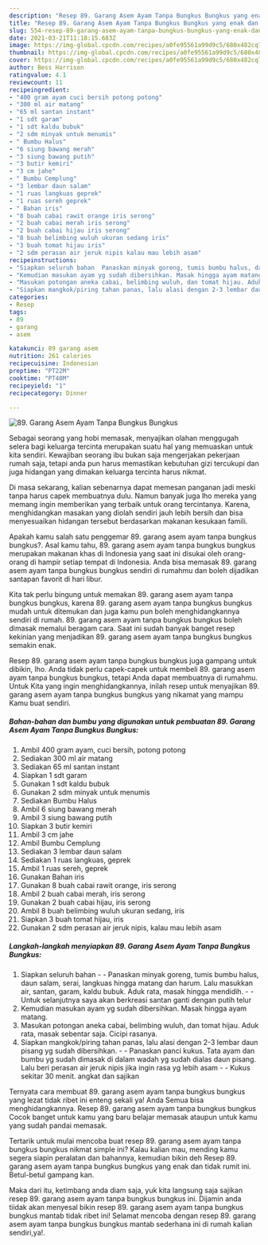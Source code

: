 ```yaml
---
description: "Resep 89. Garang Asem Ayam Tanpa Bungkus Bungkus yang enak dan Mudah Dibuat"
title: "Resep 89. Garang Asem Ayam Tanpa Bungkus Bungkus yang enak dan Mudah Dibuat"
slug: 554-resep-89-garang-asem-ayam-tanpa-bungkus-bungkus-yang-enak-dan-mudah-dibuat
date: 2021-03-21T11:18:15.683Z
image: https://img-global.cpcdn.com/recipes/a0fe95561a99d9c5/680x482cq70/89-garang-asem-ayam-tanpa-bungkus-bungkus-foto-resep-utama.jpg
thumbnail: https://img-global.cpcdn.com/recipes/a0fe95561a99d9c5/680x482cq70/89-garang-asem-ayam-tanpa-bungkus-bungkus-foto-resep-utama.jpg
cover: https://img-global.cpcdn.com/recipes/a0fe95561a99d9c5/680x482cq70/89-garang-asem-ayam-tanpa-bungkus-bungkus-foto-resep-utama.jpg
author: Bess Harrison
ratingvalue: 4.1
reviewcount: 11
recipeingredient:
- "400 gram ayam cuci bersih potong potong"
- "300 ml air matang"
- "65 ml santan instant"
- "1 sdt garam"
- "1 sdt kaldu bubuk"
- "2 sdm minyak untuk menumis"
- " Bumbu Halus"
- "6 siung bawang merah"
- "3 siung bawang putih"
- "3 butir kemiri"
- "3 cm jahe"
- " Bumbu Cemplung"
- "3 lembar daun salam"
- "1 ruas langkuas geprek"
- "1 ruas sereh geprek"
- " Bahan iris"
- "8 buah cabai rawit orange iris serong"
- "2 buah cabai merah iris serong"
- "2 buah cabai hijau iris serong"
- "8 buah belimbing wuluh ukuran sedang iris"
- "3 buah tomat hijau iris"
- "2 sdm perasan air jeruk nipis kalau mau lebih asam"
recipeinstructions:
- "Siapkan seluruh bahan  Panaskan minyak goreng, tumis bumbu halus, daun salam, serai, langkuas hingga matang dan harum. Lalu masukkan air, santan, garam, kaldu bubuk. Aduk rata, masak hingga mendidih.  Untuk selanjutnya saya akan berkreasi santan ganti dengan putih telur"
- "Kemudian masukan ayam yg sudah dibersihkan. Masak hingga ayam matang."
- "Masukan potongan aneka cabai, belimbing wuluh, dan tomat hijau. Aduk rata, masak sebentar saja. Cicipi rasanya."
- "Siapkan mangkok/piring tahan panas, lalu alasi dengan 2-3 lembar daun pisang yg sudah dibersihkan.  Panaskan panci kukus. Tata ayam dan bumbu yg sudah dimasak di dalam wadah yg sudah dialas daun pisang. Lalu beri perasan air jeruk nipis jika ingin rasa yg lebih asam  Kukus sekitar 30 menit. angkat dan sajikan"
categories:
- Resep
tags:
- 89
- garang
- asem

katakunci: 89 garang asem 
nutrition: 261 calories
recipecuisine: Indonesian
preptime: "PT22M"
cooktime: "PT48M"
recipeyield: "1"
recipecategory: Dinner

---
```



![89. Garang Asem Ayam Tanpa Bungkus Bungkus](https://img-global.cpcdn.com/recipes/a0fe95561a99d9c5/680x482cq70/89-garang-asem-ayam-tanpa-bungkus-bungkus-foto-resep-utama.jpg)

Sebagai seorang yang hobi memasak, menyajikan olahan menggugah selera bagi keluarga tercinta merupakan suatu hal yang memuaskan untuk kita sendiri. Kewajiban seorang ibu bukan saja mengerjakan pekerjaan rumah saja, tetapi anda pun harus memastikan kebutuhan gizi tercukupi dan juga hidangan yang dimakan keluarga tercinta harus nikmat.

Di masa  sekarang, kalian sebenarnya dapat memesan panganan jadi meski tanpa harus capek membuatnya dulu. Namun banyak juga lho mereka yang memang ingin memberikan yang terbaik untuk orang tercintanya. Karena, menghidangkan masakan yang diolah sendiri jauh lebih bersih dan bisa menyesuaikan hidangan tersebut berdasarkan makanan kesukaan famili. 



Apakah kamu salah satu penggemar 89. garang asem ayam tanpa bungkus bungkus?. Asal kamu tahu, 89. garang asem ayam tanpa bungkus bungkus merupakan makanan khas di Indonesia yang saat ini disukai oleh orang-orang di hampir setiap tempat di Indonesia. Anda bisa memasak 89. garang asem ayam tanpa bungkus bungkus sendiri di rumahmu dan boleh dijadikan santapan favorit di hari libur.

Kita tak perlu bingung untuk memakan 89. garang asem ayam tanpa bungkus bungkus, karena 89. garang asem ayam tanpa bungkus bungkus mudah untuk ditemukan dan juga kamu pun boleh menghidangkannya sendiri di rumah. 89. garang asem ayam tanpa bungkus bungkus boleh dimasak memalui beragam cara. Saat ini sudah banyak banget resep kekinian yang menjadikan 89. garang asem ayam tanpa bungkus bungkus semakin enak.

Resep 89. garang asem ayam tanpa bungkus bungkus juga gampang untuk dibikin, lho. Anda tidak perlu capek-capek untuk membeli 89. garang asem ayam tanpa bungkus bungkus, tetapi Anda dapat membuatnya di rumahmu. Untuk Kita yang ingin menghidangkannya, inilah resep untuk menyajikan 89. garang asem ayam tanpa bungkus bungkus yang nikamat yang mampu Kamu buat sendiri.

<!--inarticleads1-->

##### Bahan-bahan dan bumbu yang digunakan untuk pembuatan 89. Garang Asem Ayam Tanpa Bungkus Bungkus:

1. Ambil 400 gram ayam, cuci bersih, potong potong
1. Sediakan 300 ml air matang
1. Sediakan 65 ml santan instant
1. Siapkan 1 sdt garam
1. Gunakan 1 sdt kaldu bubuk
1. Gunakan 2 sdm minyak untuk menumis
1. Sediakan  Bumbu Halus
1. Ambil 6 siung bawang merah
1. Ambil 3 siung bawang putih
1. Siapkan 3 butir kemiri
1. Ambil 3 cm jahe
1. Ambil  Bumbu Cemplung
1. Sediakan 3 lembar daun salam
1. Sediakan 1 ruas langkuas, geprek
1. Ambil 1 ruas sereh, geprek
1. Gunakan  Bahan iris
1. Gunakan 8 buah cabai rawit orange, iris serong
1. Ambil 2 buah cabai merah, iris serong
1. Gunakan 2 buah cabai hijau, iris serong
1. Ambil 8 buah belimbing wuluh ukuran sedang, iris
1. Siapkan 3 buah tomat hijau, iris
1. Gunakan 2 sdm perasan air jeruk nipis, kalau mau lebih asam




<!--inarticleads2-->

##### Langkah-langkah menyiapkan 89. Garang Asem Ayam Tanpa Bungkus Bungkus:

1. Siapkan seluruh bahan -  - Panaskan minyak goreng, tumis bumbu halus, daun salam, serai, langkuas hingga matang dan harum. Lalu masukkan air, santan, garam, kaldu bubuk. Aduk rata, masak hingga mendidih. -  - Untuk selanjutnya saya akan berkreasi santan ganti dengan putih telur
1. Kemudian masukan ayam yg sudah dibersihkan. Masak hingga ayam matang.
1. Masukan potongan aneka cabai, belimbing wuluh, dan tomat hijau. Aduk rata, masak sebentar saja. Cicipi rasanya.
1. Siapkan mangkok/piring tahan panas, lalu alasi dengan 2-3 lembar daun pisang yg sudah dibersihkan. -  - Panaskan panci kukus. Tata ayam dan bumbu yg sudah dimasak di dalam wadah yg sudah dialas daun pisang. Lalu beri perasan air jeruk nipis jika ingin rasa yg lebih asam -  - Kukus sekitar 30 menit. angkat dan sajikan




Ternyata cara membuat 89. garang asem ayam tanpa bungkus bungkus yang lezat tidak ribet ini enteng sekali ya! Anda Semua bisa menghidangkannya. Resep 89. garang asem ayam tanpa bungkus bungkus Cocok banget untuk kamu yang baru belajar memasak ataupun untuk kamu yang sudah pandai memasak.

Tertarik untuk mulai mencoba buat resep 89. garang asem ayam tanpa bungkus bungkus nikmat simple ini? Kalau kalian mau, mending kamu segera siapin peralatan dan bahannya, kemudian bikin deh Resep 89. garang asem ayam tanpa bungkus bungkus yang enak dan tidak rumit ini. Betul-betul gampang kan. 

Maka dari itu, ketimbang anda diam saja, yuk kita langsung saja sajikan resep 89. garang asem ayam tanpa bungkus bungkus ini. Dijamin anda tiidak akan menyesal bikin resep 89. garang asem ayam tanpa bungkus bungkus mantab tidak ribet ini! Selamat mencoba dengan resep 89. garang asem ayam tanpa bungkus bungkus mantab sederhana ini di rumah kalian sendiri,ya!.

